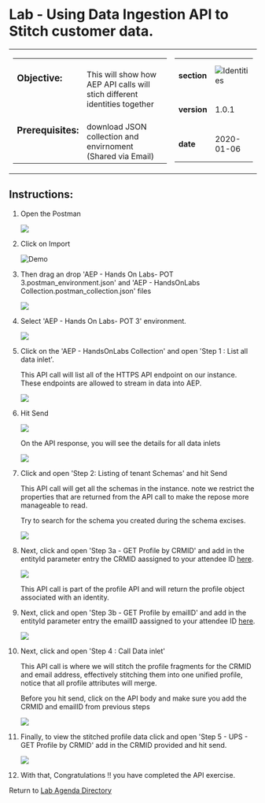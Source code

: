 Lab - Using Data Ingestion API to Stitch customer data.
==========
<table style="border-collapse: collapse; border: none;" class="tab" cellspacing="0" cellpadding="0">

<tr style="border: none;">

<div align="left">
<td width="600" style="border: none;">
<table>
<tbody valign="top">
      <tr width="500">
            <td valign="top"><h3>Objective:</h3></td>
            <td valign="top"><br>This will show how AEP API calls will stich different identities together 
            </td>
     </tr>
     <tr width="500">
           <td valign="top"><h3>Prerequisites:</h3></td>
           <td valign="top"><br>download JSON collection and envirnoment (Shared via Email)
           </td>
     </tr>
</tbody>
</table>
</td>
</div>

<div align="right">
<td style="border: none;" valign="top">

<table>
<tbody valign="top">
      <tr>
            <td valign="middle" height="70"><b>section</b></td>
            <td valign="middle" height="70"><img src="https://github.com/adobe/AEP-Hands-on-Labs/blob/master/assets/images/left_hand_nav_menu_adobeio.png?raw=true" alt="Identities"></td>
      </tr>
      <tr>
            <td valign="middle" height="70"><b>version</b></td>
            <td valign="middle" height="70">1.0.1</td>
      </tr>
      <tr>
            <td valign="middle" height="70"><b>date</b></td>
            <td valign="middle" height="70">2020-01-06</td>
      </tr>
</tbody>
</table>
</td>
</div>

</tr>
</table>

Instructions:
-----------------
1. Open the Postman

    <!---
    ![Demo](./images/postmanhome.png)
    --->

    <kbd><img src="./images/postmanhome.png"  /></kdb>


2. Click on Import 


     ![Demo](./images/postmanimport.png)


3. Then drag an drop 'AEP - Hands On Labs- POT 3.postman_environment.json' and 'AEP - HandsOnLabs Collection.postman_collection.json' files

    <!---
    ![Demo](./images/postmanimport1.png)
    --->

    <kbd><img src="./images/postmanimport1.png"  /></kdb>
     
     
4. Select 'AEP - Hands On Labs- POT 3' environment.


    <!---
    ![Demo](./images/postmanenv.png)
    --->

    <kbd><img src="./images/postmanenv.png"  /></kdb>
    
     
     
5. Click on the 'AEP - HandsOnLabs Collection' and open 'Step 1 : List all data inlet'.

    This API call will list all of the HTTPS API endpoint on our instance. These endpoints are allowed to stream in data into AEP. 

    <!---
    ![Demo](./images/postmanstep1.png)
    --->

    <kbd><img src="./images/postmanstep1.png"  /></kdb>
    
    
6. Hit Send

    <!---
    ![Demo](./images/postmansend.png)
    --->

    <kbd><img src="./images/postmansend.png"  /></kdb>

    On the API response, you will see the details for all data inlets

    <!---
    ![Demo](./images/postmanstep1response.png)
    --->

    <kbd><img src="./images/postmanstep1response.png"  /></kdb>


7. Click and open 'Step 2: Listing of tenant Schemas' and hit Send


    This API call will get all the schemas in the instance. note we restrict the properties that are returned from the API call to make the repose more manageable to read.


    Try to search for the schema you created during the schema excises.

    <!---
    ![Demo](./images/postmanstep2.png)
    --->

    <kbd><img src="./images/postmanstep2.png"  /></kdb>



8. Next, click and open 'Step 3a - GET Profile by CRMID' and add in the entityId parameter entry the CRMID aassigned to your attendee ID [here](https://github.com/adobe/AEP-Hands-on-Labs/blob/master/labs/travel/unlinked_travel.md).

    <!---
    ![Demo](./images/postmanstep3.png)
    --->

    <kbd><img src="./images/postmanstep3.png"  /></kdb>



    This API call is part of the profile API and will return the profile object associated with an identity. 


9. Next, click and open 'Step 3b - GET Profile by emailID' and add in the entityId parameter entry the emailID aassigned to your attendee ID [here](https://github.com/adobe/AEP-Hands-on-Labs/blob/master/labs/travel/unlinked_travel.md).
    <!---
    ![Demo](./images/postmanstep3b.png)
    --->

    <kbd><img src="./images/postmanstep3b.png"  /></kdb>


10. Next, click and open 'Step 4 : Call Data inlet'

    This API call is where we will stitch the profile fragments for the CRMID and email address, effectively stitching them into one unified profile, notice that all profile attributes will merge.

    Before you hit send, click on the API body and make sure you add the CRMID and emailID from previous steps

    <!---
    ![Demo](./images/postmanstep4.png)
    --->

    <kbd><img src="./images/postmanstep4.png"  /></kdb>


11. Finally, to view the stitched profile data click and open 'Step 5 - UPS - GET Profile by CRMID' add in the CRMID provided and hit send.

    <!---
    ![Demo](./images/postmanstep5.png)
    --->

    <kbd><img src="./images/postmanstep5.png"  /></kdb>



12. With that, Congratulations !! you have completed the API exercise.


Return to [Lab Agenda Directory](https://github.com/adobe/AEP-Hands-on-Labs/blob/master/labs/travel/README.md#lab-agenda)
